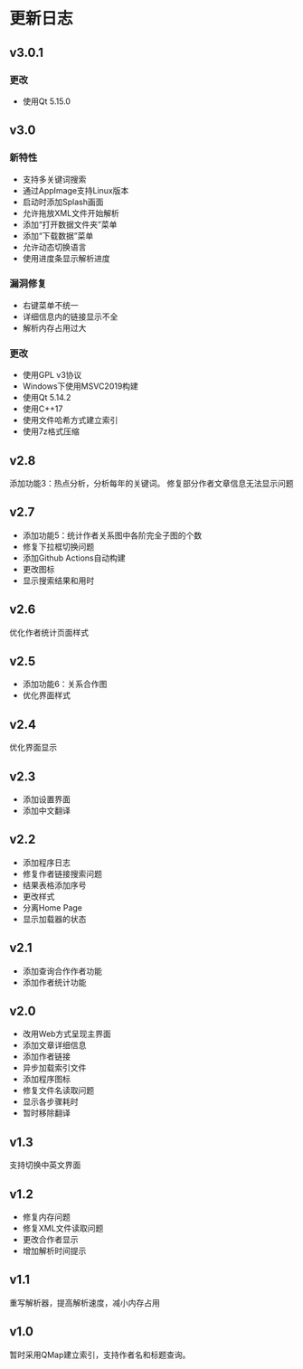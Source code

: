# 更新日志
## v3.0.1
### 更改
* 使用Qt 5.15.0

## v3.0
### 新特性
* 支持多关键词搜索
* 通过AppImage支持Linux版本
* 启动时添加Splash画面
* 允许拖放XML文件开始解析
* 添加“打开数据文件夹”菜单
* 添加“下载数据”菜单
* 允许动态切换语言
* 使用进度条显示解析进度

### 漏洞修复
* 右键菜单不统一
* 详细信息内的链接显示不全
* 解析内存占用过大

### 更改
* 使用GPL v3协议
* Windows下使用MSVC2019构建
* 使用Qt 5.14.2
* 使用C++17
* 使用文件哈希方式建立索引
* 使用7z格式压缩

## v2.8
添加功能3：热点分析，分析每年的关键词。
修复部分作者文章信息无法显示问题

## v2.7
- 添加功能5：统计作者关系图中各阶完全子图的个数
- 修复下拉框切换问题
- 添加Github Actions自动构建
- 更改图标
- 显示搜索结果和用时

## v2.6
优化作者统计页面样式

## v2.5
- 添加功能6：关系合作图
- 优化界面样式

## v2.4
优化界面显示

## v2.3
- 添加设置界面
- 添加中文翻译

## v2.2
- 添加程序日志
- 修复作者链接搜索问题
- 结果表格添加序号
- 更改样式
- 分离Home Page
- 显示加载器的状态

## v2.1
- 添加查询合作作者功能
- 添加作者统计功能

## v2.0
- 改用Web方式呈现主界面
- 添加文章详细信息
- 添加作者链接
- 异步加载索引文件
- 添加程序图标
- 修复文件名读取问题
- 显示各步骤耗时
- 暂时移除翻译

## v1.3
支持切换中英文界面

## v1.2
- 修复内存问题
- 修复XML文件读取问题
- 更改合作者显示
- 增加解析时间提示

## v1.1
重写解析器，提高解析速度，减小内存占用

## v1.0
暂时采用QMap建立索引，支持作者名和标题查询。
